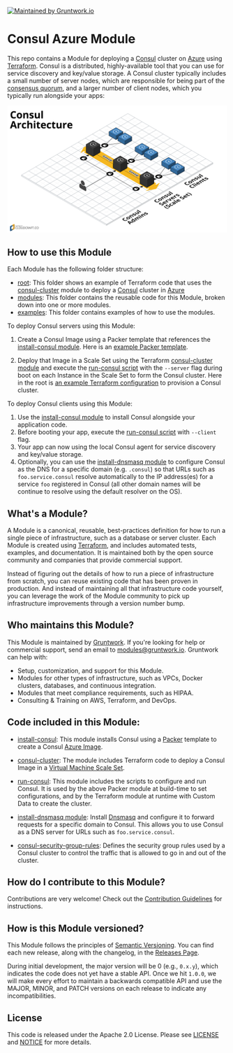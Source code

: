 [![Maintained by Gruntwork.io](https://img.shields.io/badge/maintained%20by-gruntwork.io-%235849a6.svg)](https://gruntwork.io/?ref=azure_consul_repo)
# Consul Azure Module

This repo contains a Module for deploying a [Consul](https://www.consul.io/) cluster on 
[Azure](https://azure.microsoft.com/) using [Terraform](https://www.terraform.io/). Consul is a distributed, highly-available 
tool that you can use for service discovery and key/value storage. A Consul cluster typically includes a small number
of server nodes, which are responsible for being part of the [consensus 
quorum](https://www.consul.io/docs/internals/consensus.html), and a larger number of client nodes, which you typically 
run alongside your apps:

![Consul architecture](https://raw.githubusercontent.com/hashicorp/terraform-azurerm-consul/master/_docs/architecture.png)

## How to use this Module

Each Module has the following folder structure:

* [root](https://github.com/hashicorp/terraform-azurerm-consul/tree/master/MAIN.md): This folder shows an example of 
Terraform code that uses the [consul-cluster](https://github.com/hashicorp/terraform-azurerm-consul/tree/master/modules/consul-cluster) 
module to deploy a [Consul](https://www.consul.io/) cluster in [Azure](https://azure.microsoft.com/)
* [modules](https://github.com/hashicorp/terraform-azurerm-consul/tree/master/modules): This folder contains the reusable code for this Module, broken down into one or more modules.
* [examples](https://github.com/hashicorp/terraform-azurerm-consul/tree/master/examples): This folder contains examples of how to use the modules.

To deploy Consul servers using this Module:

1. Create a Consul Image using a Packer template that references the [install-consul module](https://github.com/hashicorp/terraform-azurerm-consul/tree/master/modules/install-consul).
   Here is an [example Packer template](https://github.com/hashicorp/terraform-azurerm-consul/tree/master/examples/consul-image).
   
1. Deploy that Image in a Scale Set using the Terraform [consul-cluster module](https://github.com/hashicorp/terraform-azurerm-consul/tree/master/modules/consul-cluster) 
   and execute the [run-consul script](https://github.com/hashicorp/terraform-azurerm-consul/tree/master/modules/run-consul) with the `--server` flag during boot on each 
   Instance in the Scale Set to form the Consul cluster. Here in the root is [an example Terraform 
   configuration](MAIN.md#quick-start) to provision a Consul cluster.

To deploy Consul clients using this Module:
 
1. Use the [install-consul module](https://github.com/hashicorp/terraform-azurerm-consul/tree/master/modules/install-consul) to install Consul alongside your application code.
1. Before booting your app, execute the [run-consul script](https://github.com/hashicorp/terraform-azurerm-consul/tree/master/modules/run-consul) with `--client` flag.
1. Your app can now using the local Consul agent for service discovery and key/value storage. 
1. Optionally, you can use the [install-dnsmasq module](https://github.com/hashicorp/terraform-azurerm-consul/tree/master/modules/install-dnsmasq) to configure Consul as the DNS for a
   specific domain (e.g. `.consul`) so that URLs such as `foo.service.consul` resolve automatically to the IP 
   address(es) for a service `foo` registered in Consul (all other domain names will be continue to resolve using the
   default resolver on the OS).
   
## What's a Module?

A Module is a canonical, reusable, best-practices definition for how to run a single piece of infrastructure, such 
as a database or server cluster. Each Module is created using [Terraform](https://www.terraform.io/), and
includes automated tests, examples, and documentation. It is maintained both by the open source community and 
companies that provide commercial support. 

Instead of figuring out the details of how to run a piece of infrastructure from scratch, you can reuse 
existing code that has been proven in production. And instead of maintaining all that infrastructure code yourself, 
you can leverage the work of the Module community to pick up infrastructure improvements through
a version number bump.
  
 
## Who maintains this Module?

This Module is maintained by [Gruntwork](http://www.gruntwork.io/). If you're looking for help or commercial 
support, send an email to [modules@gruntwork.io](mailto:modules@gruntwork.io?Subject=Consul%20Module). 
Gruntwork can help with:

* Setup, customization, and support for this Module.
* Modules for other types of infrastructure, such as VPCs, Docker clusters, databases, and continuous integration.
* Modules that meet compliance requirements, such as HIPAA.
* Consulting & Training on AWS, Terraform, and DevOps.


## Code included in this Module:

* [install-consul](https://github.com/hashicorp/terraform-azurerm-consul/tree/master/modules/install-consul): This module installs Consul using a
  [Packer](https://www.packer.io/) template to create a Consul 
  [Azure Image](https://docs.microsoft.com/en-us/azure/virtual-machines/linux/capture-image).

* [consul-cluster](https://github.com/hashicorp/terraform-azurerm-consul/tree/master/modules/consul-cluster): The module includes Terraform code to deploy a Consul Image in a [Virtual 
Machine Scale Set](https://docs.microsoft.com/en-us/azure/virtual-machine-scale-sets/). 
  
* [run-consul](https://github.com/hashicorp/terraform-azurerm-consul/tree/master/modules/run-consul): This module includes the scripts to configure and run Consul. It is used
  by the above Packer module at build-time to set configurations, and by the Terraform module at runtime 
  with Custom Data to create the cluster.

* [install-dnsmasq module](https://github.com/hashicorp/terraform-azurerm-consul/tree/master/modules/install-dnsmasq): Install [Dnsmasq](http://www.thekelleys.org.uk/dnsmasq/doc.html)
  and configure it to forward requests for a specific domain to Consul. This allows you to use Consul as a DNS server
  for URLs such as `foo.service.consul`.

* [consul-security-group-rules](https://github.com/hashicorp/terraform-azurerm-consul/tree/master/modules/consul-security-group-rules): Defines the security group rules used by a 
  Consul cluster to control the traffic that is allowed to go in and out of the cluster.

## How do I contribute to this Module?

Contributions are very welcome! Check out the [Contribution Guidelines](https://github.com/hashicorp/terraform-azurerm-consul/CONTRIBUTING.md) for instructions.


## How is this Module versioned?

This Module follows the principles of [Semantic Versioning](http://semver.org/). You can find each new release, 
along with the changelog, in the [Releases Page](../../releases). 

During initial development, the major version will be 0 (e.g., `0.x.y`), which indicates the code does not yet have a 
stable API. Once we hit `1.0.0`, we will make every effort to maintain a backwards compatible API and use the MAJOR, 
MINOR, and PATCH versions on each release to indicate any incompatibilities. 


## License

This code is released under the Apache 2.0 License. Please see [LICENSE](https://github.com/hashicorp/terraform-azurerm-consul/LICENSE) and [NOTICE](https://github.com/hashicorp/terraform-azurerm-consul/NOTICE) for more 
details.


